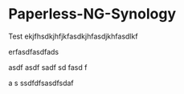 # Paperless-NG-Synology

Test
ekjfhsdkjhfjkfasdkjhfasdjkhfasdlkf

erfasdfasdfads


asdf
asdf
sadf
sd
fasd
f

a
s
ssdfdfsasdfsdaf


